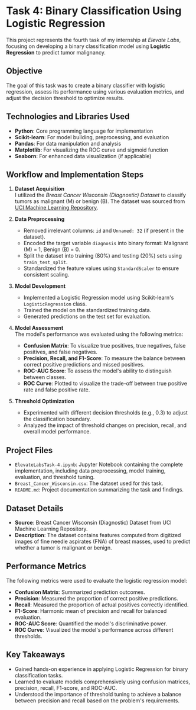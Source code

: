 # Task 4: Binary Classification Using Logistic Regression

This project represents the fourth task of my internship at *Elevate Labs*, focusing on developing a binary classification model using **Logistic Regression** to predict tumor malignancy.

## Objective

The goal of this task was to create a binary classifier with logistic regression, assess its performance using various evaluation metrics, and adjust the decision threshold to optimize results.

## Technologies and Libraries Used

- **Python**: Core programming language for implementation
- **Scikit-learn**: For model building, preprocessing, and evaluation
- **Pandas**: For data manipulation and analysis
- **Matplotlib**: For visualizing the ROC curve and sigmoid function
- **Seaborn**: For enhanced data visualization (if applicable)

## Workflow and Implementation Steps

1. **Dataset Acquisition**  
   I utilized the *Breast Cancer Wisconsin (Diagnostic) Dataset* to classify tumors as malignant (M) or benign (B). The dataset was sourced from [UCI Machine Learning Repository](https://archive.ics.uci.edu/ml/datasets/breast+cancer+wisconsin+(diagnostic)).

2. **Data Preprocessing**  
   - Removed irrelevant columns: `id` and `Unnamed: 32` (if present in the dataset).  
   - Encoded the target variable `diagnosis` into binary format: Malignant (M) = 1, Benign (B) = 0.  
   - Split the dataset into training (80%) and testing (20%) sets using `train_test_split`.  
   - Standardized the feature values using `StandardScaler` to ensure consistent scaling.

3. **Model Development**  
   - Implemented a Logistic Regression model using Scikit-learn's `LogisticRegression` class.  
   - Trained the model on the standardized training data.  
   - Generated predictions on the test set for evaluation.

4. **Model Assessment**  
   The model's performance was evaluated using the following metrics:  
   - **Confusion Matrix**: To visualize true positives, true negatives, false positives, and false negatives.  
   - **Precision, Recall, and F1-Score**: To measure the balance between correct positive predictions and missed positives.  
   - **ROC-AUC Score**: To assess the model's ability to distinguish between classes.  
   - **ROC Curve**: Plotted to visualize the trade-off between true positive rate and false positive rate.

5. **Threshold Optimization**  
   - Experimented with different decision thresholds (e.g., 0.3) to adjust the classification boundary.  
   - Analyzed the impact of threshold changes on precision, recall, and overall model performance.

## Project Files

- `ElevateLabsTask-4.ipynb`: Jupyter Notebook containing the complete implementation, including data preprocessing, model training, evaluation, and threshold tuning.  
- `Breast_Cancer_Wisconsin.csv`: The dataset used for this task.  
- `README.md`: Project documentation summarizing the task and findings.

## Dataset Details

- **Source**: Breast Cancer Wisconsin (Diagnostic) Dataset from UCI Machine Learning Repository.  
- **Description**: The dataset contains features computed from digitized images of fine needle aspirates (FNA) of breast masses, used to predict whether a tumor is malignant or benign.

## Performance Metrics

The following metrics were used to evaluate the logistic regression model:  
- **Confusion Matrix**: Summarized prediction outcomes.  
- **Precision**: Measured the proportion of correct positive predictions.  
- **Recall**: Measured the proportion of actual positives correctly identified.  
- **F1-Score**: Harmonic mean of precision and recall for balanced evaluation.  
- **ROC-AUC Score**: Quantified the model's discriminative power.  
- **ROC Curve**: Visualized the model's performance across different thresholds.

## Key Takeaways

- Gained hands-on experience in applying Logistic Regression for binary classification tasks.  
- Learned to evaluate models comprehensively using confusion matrices, precision, recall, F1-score, and ROC-AUC.  
- Understood the importance of threshold tuning to achieve a balance between precision and recall based on the problem's requirements.
